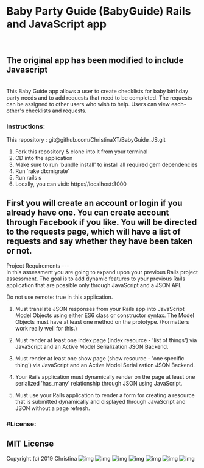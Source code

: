 <h1>Baby Party Guide (BabyGuide) Rails and JavaScript app</h1>
<br>
<h2>The original app has been modified to include Javascript</h2>
<br>
This Baby Guide app allows a user to create checklists for baby birthday party needs and to add requests that need to be completed. The requests can be assigned to other users who wish to help. Users can view each-other's checklists and requests.

<h3>Instructions:</h3> This repository : git@github.com/ChristinaXT/BabyGuide_JS.git

1. Fork this repository & clone into it from your terminal
2. CD into the application
3. Make sure to run 'bundle install' to install all required gem dependencies
4. Run 'rake db:migrate'
5. Run rails s
6. Locally, you can visit: https://localhost:3000

First you will create an account or login if you already have one.
You can create account through Facebook if you like.
You will be directed to the requests page,
which will have a list of requests and say whether they have been taken or not.
-----------------------------------------------------------------------------------------------
Project Requirements --- <br>
In this assessment you are going to expand upon your previous Rails project assessment. The goal is to add dynamic features to your previous Rails application that are possible only through JavaScript and a JSON API.

Do not use remote: true in this application.

1) Must translate JSON responses from your Rails app into JavaScript Model Objects using either ES6 class or constructor syntax. The Model Objects must have at least one method on the prototype. (Formatters work really well for this.)

2) Must render at least one index page (index resource - 'list of things') via JavaScript and an Active Model Serialization JSON Backend.

3) Must render at least one show page (show resource - 'one specific thing') via JavaScript and an Active Model Serialization JSON Backend.

4) Your Rails application must dynamically render on the page at least one serialized 'has_many' relationship through JSON using JavaScript.

5) Must use your Rails application to render a form for creating a resource that is submitted dynamically and displayed through JavaScript and JSON without a page refresh.


<h3>#License:</h3>


<h2>MIT License</h2>

Copyright (c) 2019 Christina
![img](https://imgur.com/88i9ftW.png)
![img](https://imgur.com/kqbkAx5.png)
![img](https://imgur.com/JcpeoYC.png)
![img](https://imgur.com/s0T7jzr.png)
![img](https://imgur.com/bxZhWVA.png)
![img](https://imgur.com/f0ekvdd.png)
![img](https://imgur.com/ANxTMjl.png)
